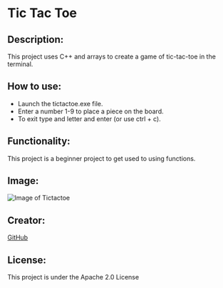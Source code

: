 # Tic Tac Toe

## Description:
This project uses C++ and arrays to create a game of tic-tac-toe in the terminal.

## How to use:
- Launch the tictactoe.exe file.
- Enter a number 1-9 to place a piece on the board.
- To exit type and letter and enter (or use ctrl + c).

## Functionality:
This project is a beginner project to get used to using functions.

## Image:
![Image of Tictactoe](https://gyazo.com/b3b0353457f19f26bf74031bc6e99cb5)

## Creator:
[GitHub](https://github.com/shiahalan)

## License:
This project is under the Apache 2.0 License


